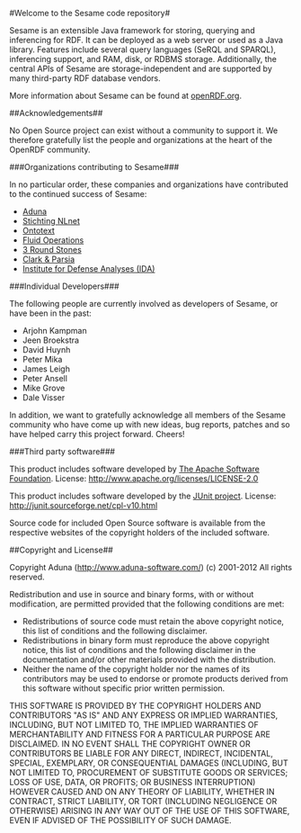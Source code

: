 #Welcome to the Sesame code repository#

Sesame is an extensible Java framework for storing, querying and inferencing for RDF. It can be deployed as a web server or used as a Java library. Features include several query languages (SeRQL and SPARQL), inferencing support, and RAM, disk, or RDBMS storage. Additionally, the central APIs of Sesame are storage-independent and are supported by many third-party RDF database vendors.

More information about Sesame can be found at [openRDF.org](http://www.openrdf.org/).

##Acknowledgements##

No Open Source project can exist without a community to support it. We
therefore gratefully list the people and organizations at the heart of the
OpenRDF community.

###Organizations contributing to Sesame###

In no particular order, these companies and organizations have contributed to the continued success of Sesame:

* [Aduna](http://www.aduna-software.com/)
* [Stichting NLnet](http://www.nlnet.nl/)
* [Ontotext](http://www.ontotext.com/)
* [Fluid Operations](http://www.fluidops.com/)
* [3 Round Stones](http://www.3roundstones.com/)
* [Clark & Parsia](http://www.clarkparsia.com/)
* [Institute for Defense Analyses (IDA)](https://www.ida.org/)

###Individual Developers###

The following people are currently involved as developers of Sesame, or have been in the past:

* Arjohn Kampman
* Jeen Broekstra
* David Huynh
* Peter Mika
* James Leigh
* Peter Ansell
* Mike Grove
* Dale Visser

In addition, we want to gratefully acknowledge all members of the Sesame community who have come up with new ideas, bug reports, patches and so have helped carry this project forward. Cheers!

###Third party software###

This product includes software developed by [The Apache Software Foundation](http://www.apache.org/). License: http://www.apache.org/licenses/LICENSE-2.0

This product includes software developed by the [JUnit project](http://www.junit.org/).
License: http://junit.sourceforge.net/cpl-v10.html

Source code for included Open Source software is available from the respective websites of the copyright holders of the included software.

##Copyright and License##

Copyright Aduna (http://www.aduna-software.com/) (c) 2001-2012
All rights reserved.

Redistribution and use in source and binary forms, with or without modification,
are permitted provided that the following conditions are met:

* Redistributions of source code must retain the above copyright notice, this list of conditions and the following disclaimer.
* Redistributions in binary form must reproduce the above copyright notice, this list of conditions and the following disclaimer in the documentation and/or other materials provided with the distribution.
* Neither the name of the copyright holder nor the names of its contributors may be used to endorse or promote products derived from this software without specific prior written permission.

THIS SOFTWARE IS PROVIDED BY THE COPYRIGHT HOLDERS AND CONTRIBUTORS "AS IS" AND
ANY EXPRESS OR IMPLIED WARRANTIES, INCLUDING, BUT NOT LIMITED TO, THE IMPLIED
WARRANTIES OF MERCHANTABILITY AND FITNESS FOR A PARTICULAR PURPOSE ARE
DISCLAIMED. IN NO EVENT SHALL THE COPYRIGHT OWNER OR CONTRIBUTORS BE LIABLE FOR
ANY DIRECT, INDIRECT, INCIDENTAL, SPECIAL, EXEMPLARY, OR CONSEQUENTIAL DAMAGES
(INCLUDING, BUT NOT LIMITED TO, PROCUREMENT OF SUBSTITUTE GOODS OR SERVICES;
LOSS OF USE, DATA, OR PROFITS; OR BUSINESS INTERRUPTION) HOWEVER CAUSED AND ON
ANY THEORY OF LIABILITY, WHETHER IN CONTRACT, STRICT LIABILITY, OR TORT
(INCLUDING NEGLIGENCE OR OTHERWISE) ARISING IN ANY WAY OUT OF THE USE OF THIS
SOFTWARE, EVEN IF ADVISED OF THE POSSIBILITY OF SUCH DAMAGE.
